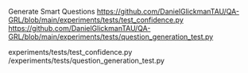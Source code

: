 Generate Smart Questions
https://github.com/DanielGlickmanTAU/QA-GRL/blob/main/experiments/tests/test_confidence.py
https://github.com/DanielGlickmanTAU/QA-GRL/blob/main/experiments/tests/question_generation_test.py

experiments/tests/test_confidence.py
/experiments/tests/question_generation_test.py

